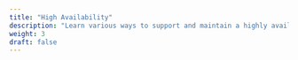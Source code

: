 ```yaml
---
title: "High Availability"
description: "Learn various ways to support and maintain a highly available Verrazzano environment"
weight: 3
draft: false
---
```

